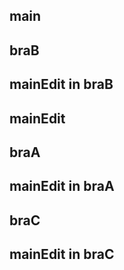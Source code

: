 
## main

## braB
## mainEdit in braB
## mainEdit

## braA
## mainEdit in braA


## braC
## mainEdit in braC
